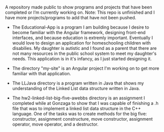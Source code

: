 A repository made public to show programs and projects that have been completed or I’m currently working on. 
Note: This repo is unfinished and I have more projects/programs to add that have not been pushed.

* The Educational-App is a program I am building because I desire to become familiar with the Angular framework, designing front-end interfaces, and because education is extremly important. Eventually I would love to design an application for homeschooling children with disabilies. My daughter is autistic and I found as a parent that there are not many resources in the public school system to meet my daughter's needs. This application is in it's infancy, as I just started designing it. 

* The directory "my-site" is an Angular project I'm working on to get more familiar with that application.


* The LLJava directory is a program written in Java that shows my understanding of the Linked List data structure written in Java.

* The hw2-linked-list-big-five-awebbs directory is an assignment I completed while at Gonzaga to show that I was capable of finishing a .h file that was to implement a linked list data structure in the C++ language. One of the tasks was to create methods for the big five: constructor, assignment constructure, move constructor, assignment operator, move operator, and a destructor.

